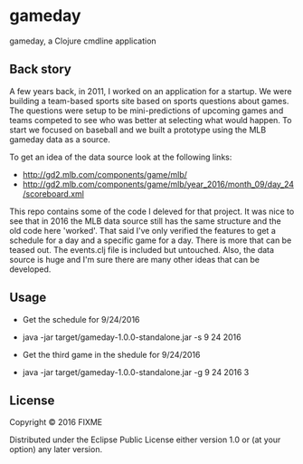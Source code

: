 # gameday

gameday, a Clojure cmdline application

## Back story

A few years back, in 2011, I worked on an application for a startup. We were building a team-based sports site based on sports questions about games. The questions were setup to be mini-predictions of upcoming games and teams competed to see who was better at selecting what would happen. To start we focused on baseball and we built a prototype using the MLB gameday data as a source.

To get an idea of the data source look at the following links:

- http://gd2.mlb.com/components/game/mlb/
- http://gd2.mlb.com/components/game/mlb/year_2016/month_09/day_24/scoreboard.xml

This repo contains some of the code I deleved for that project. It was nice to see that in 2016 the MLB data source still has the same structure and the old code here 'worked'. That said I've only verified the features to get a schedule for a day and a specific game for a day. There is more that can be teased out. The events.clj file is included but untouched. Also, the data source is huge and I'm sure there are many other ideas that can be developed.

## Usage

- Get the schedule for 9/24/2016
- java -jar target/gameday-1.0.0-standalone.jar -s 9 24 2016


- Get the third game in the shedule for 9/24/2016
- java -jar target/gameday-1.0.0-standalone.jar -g 9 24 2016 3


## License

Copyright © 2016 FIXME

Distributed under the Eclipse Public License either version 1.0 or (at
your option) any later version.
